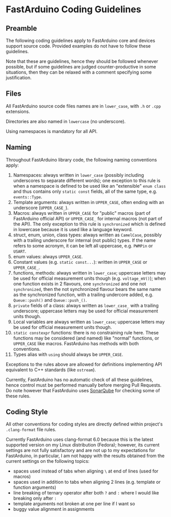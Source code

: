 FastArduino Coding Guidelines
=============================

Preamble
--------
The following coding guidelines apply to FastArduino core and devices support source code.
Provided examples do not have to follow these guidelines.

Note that these are guidelines, hence they should be followed whenever possible, but if some guidelines are judged
counter-productive in some situations, then they can be relaxed with a comment specifying some justification.

Files
-----
All FastArduino source code files names are in `lower_case`, with `.h` or `.cpp` extensions.

Directories are also named in `lowercase` (no underscore).

Using namespaces is mandatory for all API.

Naming
------
Throughout FastArduino library code, the following naming conventions apply:

1. Namespaces: always written in `lower_case` (possibly including underscores to separate different words); one exception to this rule is when a namespace is defined to be used like an "extensible" `enum class` and thus contains only `static const` fields, all of the same type, e.g. `events::Type`.
2. Template arguments: always written in `UPPER_CASE`, often ending with an underscore (`UPPER_CASE_`).
3. Macros: always written in `UPPER_CASE` for "public" macros (part of FastArduino official API) or `UPPER_CASE_` for internal macros (not part of the API). The only exception to this rule is `synchronized` which is defined in lowercase because it is used like a language keyword.
4. struct, enum, union, class types: always written as `CamelCase`, possibly with a trailing underscore for internal (not public) types. If the name refers to some acronym, it can be left all uppercase, e.g. `PWMPin` or `USART`.
5. enum values: always `UPPER_CASE`. 
6. Constant values (e.g. `static const...`): written in `UPPER_CASE` or `UPPER_CASE_`.
7. functions, methods: always written in `lower_case`; uppercase letters may be used for official measurement units though (e.g. `voltage_mV()`); when one function exists in 2 flavours, one `synchronized` and one not `synchronized`, then the not synchronized flavour bears the same name as the synchronized function, with a trailing undercore added, e.g. `Queue::push()` and `Queue::push_()`.
8. `private` fields of a class: always written as `lower_case_` with a trailing underscore; uppercase letters may be used for official measurement units though.
9. Local variables are always written as `lower_case`; uppercase letters may be used for official measurement units though.
10. `static constexpr` functions: there is no constraining rule here. These functions may be considered (and named) like "normal" functions,
or `UPPER_CASE` like macros. FastArduino has methods with both conventions.
11. Types alias with `using` should always be `UPPER_CASE`. 

Exceptions to the rules above are allowed for definitions implementing API equivalent to C++ standards (like `ostream`).

Currently, FastArduino has no automatic check of all these guidelines, hence control must be performed manually before merging Pull Requests.
Do note however that FastArduino uses [SonarQube](https://sonarcloud.io/dashboard?id=FastArduino-UNO) for checking some of these rules.

Coding Style
------------
All other conventions for coding styles are directly defined within project's `.clang-format` file rules.

Currently FastArduino uses clang-format 6.0 because this is the latest supported version on my Linux distribution (Fedora); however, its current settings are not fully satisfactory and are not up to my expectations for FastArduino, in particular, I am not happy with the results obtained from the current settings on the following topics:
- spaces used instead of tabs when aligning `\` at end of lines (used for macros)
- spaces used in addition to tabs when aligning 2 lines (e.g. template or function arguments)
- line breaking of ternary operator after both `?` and `:` where I would like breaking only after `:`
- template arguments not broken at one per line if I want so
- buggy value alignment in assignments
